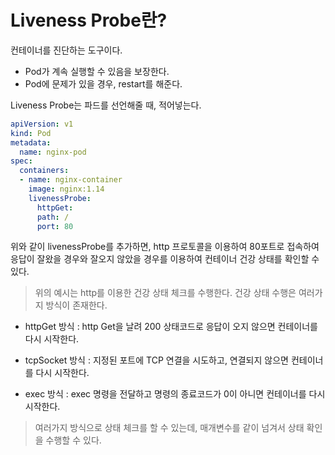 
# Liveness Probe란?

컨테이너를 진단하는 도구이다.
* Pod가 계속 실행할 수 있음을 보장한다.
* Pod에 문제가 있을 경우, restart를 해준다.

Liveness Probe는 파드를 선언해줄 때, 적어넣는다.

```yaml
apiVersion: v1
kind: Pod
metadata:
  name: nginx-pod
spec:
  containers:
  - name: nginx-container
    image: nginx:1.14
    livenessProbe:
      httpGet:
      path: /
      port: 80
```

위와 같이 livenessProbe를 추가하면, http 프로토콜을 이용하여 80포트로 접속하여 응답이 잘왔을 경우와 잘오지 않았을 경우를 이용하여 컨테이너 건강 상태를 확인할 수 있다.

> 위의 예시는 http를 이용한 건강 상태 체크를 수행한다. 건강 상태 수행은 여러가지 방식이 존재한다.

* httpGet 방식 : http Get을 날려 200 상태코드로 응답이 오지 않으면 컨테이너를 다시 시작한다.

* tcpSocket 방식 : 지정된 포트에 TCP 연결을 시도하고, 연결되지 않으면 컨테이너를 다시 시작한다.

* exec 방식 : exec 명령을 전달하고 명령의 종료코드가 0이 아니면 컨테이너를 다시 시작한다.

> 여러가지 방식으로 상태 체크를 할 수 있는데, 매개변수를 같이 넘겨서 상태 확인을 수행할 수 있다.

